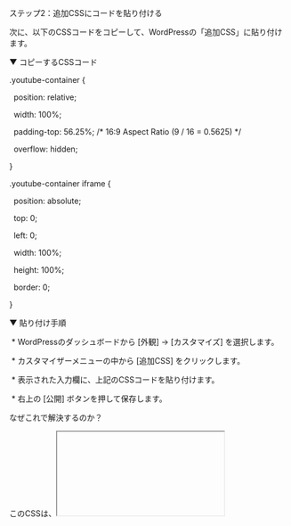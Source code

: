 ステップ2：追加CSSにコードを貼り付ける

次に、以下のCSSコードをコピーして、WordPressの「追加CSS」に貼り付けます。

▼ コピーするCSSコード

.youtube-container {

  position: relative;

  width: 100%;

  padding-top: 56.25%; /* 16:9 Aspect Ratio (9 / 16 = 0.5625) */

  overflow: hidden;

}

  

.youtube-container iframe {

  position: absolute;

  top: 0;

  left: 0;

  width: 100%;

  height: 100%;

  border: 0;

}

  

▼ 貼り付け手順

 * WordPressのダッシュボードから [外観] → [カスタマイズ] を選択します。

 * カスタマイザーメニューの中から [追加CSS] をクリックします。

 * 表示された入力欄に、上記のCSSコードを貼り付けます。

 * 右上の [公開] ボタンを押して保存します。

なぜこれで解決するのか？

このCSSは、<iframe> を囲む div (.youtube-container) に対して、横幅いっぱいに広がり、かつ高さが常に横幅の56.25%（アスペクト比16:9）になるように設定します。

これにより、中のYouTube動画がまだ読み込まれていなくても、ブラウザはあらかじめ正しいサイズの表示領域を確保します。その結果、動画が表示されたときにページの高さがガクッと変わることがなくなり、スムーズなスクロールが実現できます。

もし改善しない場合

もしこのCSSを適用してもカクつきが改善されない場合は、他の原因が考えられます。

 * 他のJavaScriptの干渉: テーマやプラグインが導入している他のJavaScriptが、スクロール時の処理を重くしている可能性があります。特に画像最適化プラグインや、アニメーションを追加するプラグインが影響していないか確認してみてください。

 * キャッシュの問題: キャッシュ系のプラグインやサーバーのキャッシュが原因で、変更が反映されていない可能性もあります。一度キャッシュをクリアしてから再度確認してみてください。

まずは追加CSSの方法をお試しください。これで解決する可能性が最も高いです。
  承知いたしました。これまでの意図を汲み取り、AIに「世界一優しい格闘技ジム」のサイト校閲を依頼するために、あなたが求める「最高のWeb編集者」像を言語化します。

以下をコピーして、AIへの指示（プロンプト）としてお使いください。/* Tailwind CSS ユーティリティクラス */

.hover\:to-yellow-300:hover {

  --tw-gradient-to: #fde047;

}

  

.hover\:text-green-600:hover {

  --tw-text-opacity: 1;

  color: rgb(22 163 74 / var(--tw-text-opacity));

}

  

.hover\:shadow-2xl:hover {

  --tw-shadow: 0 25px 50px -12px rgb(0 0 0 / 0.25);

  --tw-shadow-colored: 0 25px 50px -12px var(--tw-shadow-color);

  box-shadow: var(--tw-ring-offset-shadow, 0 0 #0000), var(--tw-ring-shadow, 0 0 #0000), var(--tw-shadow);

}

  

.whitespace-nowrap {

  white-space: nowrap;

}

  

.object-contain {

  -o-object-fit: contain;

  object-fit: contain;

}

  

.object-cover {

  -o-object-fit: cover;

  object-fit: cover;

}

  

.object-top {

  -o-object-position: top;

  object-position: top;

}

  

.flex {

  display: flex;

}

  

.hidden {

  display: none;

}

  

/* --- レスポンシブスタイル (ブレークポイント) --- */

  

/* 640px以上 (sm) */

@media (min-width: 640px) {

  .sm\:px-6 {

    padding-left: 1.5rem;

    padding-right: 1.5rem;

  }

  .sm\:col-span-2 {

    grid-column: span 2 / span 2;

  }

  .sm\:flex-row {

    flex-direction: row;

  }

  .sm\:justify-start {

    justify-content: flex-start;

  }

  .sm\:space-x-6 > :not([hidden]) ~ :not([hidden]) {

    --tw-space-x-reverse: 0;

    margin-right: calc(1.5rem * var(--tw-space-x-reverse));

    margin-left: calc(1.5rem * calc(1 - var(--tw-space-x-reverse)));

  }

  .sm\:space-y-0 > :not([hidden]) ~ :not([hidden]) {

    --tw-space-y-reverse: 0;

    margin-top: calc(0px * calc(1 - var(--tw-space-y-reverse)));

    margin-bottom: calc(0px * var(--tw-space-y-reverse));

  }

}

  

/* 768px以上 (md) */

@media (min-width: 768px) {

  .md\:grid-cols-2 {

    grid-template-columns: repeat(2, minmax(0, 1fr));

  }

  .md\:col-span-2 {

    grid-column: span 2 / span 2;

  }

  .md\:text-5xl {

    font-size: 3rem;

    line-height: 1;

  }

  .md\:text-7xl {

    font-size: 4.5rem;

    line-height: 1;

  }

  .md\:text-3xl {

    font-size: 1.875rem;

    line-height: 2.25rem;

  }

  .md\:hidden {

    display: none;

  }

  .md\:flex {

    display: flex;

  }

}

  

/* 1024px以上 (lg) */

@media (min-width: 1024px) {

  .lg\:px-8 {

    padding-left: 2rem;

    padding-right: 2rem;

  }

  .lg\:grid-cols-2 {

    grid-template-columns: repeat(2, minmax(0, 1fr));

  }

  .lg\:grid-cols-3 {

    grid-template-columns: repeat(3, minmax(0, 1fr));

  }

  .lg\:col-span-1 {

    grid-column: span 1 / span 1;

  }

  .lg\:flex-row {

    flex-direction: row;

  }

  .lg\:space-x-12 > :not([hidden]) ~ :not([hidden]) {

    --tw-space-x-reverse: 0;

    margin-right: calc(3rem * var(--tw-space-x-reverse));

    margin-left: calc(3rem * calc(1 - var(--tw-space-x-reverse)));

  }

  .lg\:space-y-0 > :not([hidden]) ~ :not([hidden]) {

    --tw-space-y-reverse: 0;

    margin-top: calc(0px * calc(1 - var(--tw-space-y-reverse)));

    margin-bottom: calc(0px * var(--tw-space-y-reverse));

  }

  .lg\:text-left {

    text-align: left;

  }

}

  

/* スクロールアニメーション用の追加CSS */

.scroll-animate {

  opacity: 0;

  transform: translateY(40px);

  transition: opacity 0.8s ease-out, transform 0.8s ease-out;

}

  

.scroll-animate.is-visible {

  opacity: 1;

  transform: translateY(0);

}

  

/* 画像をレスポンシブ＆中央表示 */

.entry-content img,

.widget img,

.wp-block-image img {

  max-width: 100%;

  height: auto;

  display: block;

  margin: 0 auto;

}

多分足りない  
/* -----------------------------

   Utility

----------------------------- */

.whitespace-nowrap { white-space: nowrap; }

.object-contain { -o-object-fit: contain; object-fit: contain; }

.object-cover { -o-object-fit: cover; object-fit: cover; }

.object-top { -o-object-position: top; object-position: top; }

.flex { display: flex; }

.hidden { display: none; }

  

/* Hover utilities */

.hover\:to-yellow-300:hover { --tw-gradient-to:#fde047; }

.hover\:text-green-600:hover { --tw-text-opacity:1; color: rgb(22 163 74 / var(--tw-text-opacity)); }

.hover\:shadow-2xl:hover {

  --tw-shadow: 0 25px 50px -12px rgb(0 0 0 / 0.25);

  --tw-shadow-colored: 0 25px 50px -12px var(--tw-shadow-color);

  box-shadow: var(--tw-ring-offset-shadow,0 0 #0000), var(--tw-ring-shadow,0 0 #0000), var(--tw-shadow);

}

  

/* -----------------------------

   Responsive (sm ≥640)

----------------------------- */

@media (min-width:640px){

  .sm\:px-6 { padding-left:1.5rem; padding-right:1.5rem; }

  .sm\:col-span-2 { grid-column: span 2 / span 2; }

  .sm\:flex-row { flex-direction: row; }

  .sm\:justify-start { justify-content: flex-start; }

  .sm\:space-x-6 > :not([hidden]) ~ :not([hidden]) {

    --tw-space-x-reverse: 0;

    margin-right: calc(1.5rem * var(--tw-space-x-reverse));

    margin-left: calc(1.5rem * (1 - var(--tw-space-x-reverse)));

  }

  .sm\:space-y-0 > :not([hidden]) ~ :not([hidden]) {

    --tw-space-y-reverse: 0;

    margin-top: 0;

    margin-bottom: 0;

  }

}

  

/* -----------------------------

   Responsive (md ≥768)

----------------------------- */

@media (min-width:768px){

  .md\:grid-cols-2 { grid-template-columns: repeat(2, minmax(0, 1fr)); }

  .md\:col-span-2 { grid-column: span 2 / span 2; }

  .md\:text-5xl { font-size: 3rem; line-height: 1; }

  .md\:text-7xl { font-size: 4.5rem; line-height: 1; }

  .md\:text-3xl { font-size: 1.875rem; line-height: 2.25rem; }

  .md\:hidden { display: none; }

  .md\:flex { display: flex; }

}

  

/* -----------------------------

   Responsive (lg ≥1024)

----------------------------- */

@media (min-width:1024px){

  .lg\:px-8 { padding-left:2rem; padding-right:2rem; }

  .lg\:grid-cols-2 { grid-template-columns: repeat(2, minmax(0, 1fr)); }

  .lg\:grid-cols-3 { grid-template-columns: repeat(3, minmax(0, 1fr)); }

  .lg\:col-span-1 { grid-column: span 1 / span 1; }

  .lg\:flex-row { flex-direction: row; }

  .lg\:space-x-12 > :not([hidden]) ~ :not([hidden]) {

    --tw-space-x-reverse: 0;

    margin-right: calc(3rem * var(--tw-space-x-reverse));

    margin-left: calc(3rem * (1 - var(--tw-space-x-reverse)));

  }

  .lg\:space-y-0 > :not([hidden]) ~ :not([hidden]) {

    --tw-space-y-reverse: 0;

    margin-top: 0;

    margin-bottom: 0;

  }

  .lg\:text-left { text-align: left; }

}

  

/* -----------------------------

   Effects

----------------------------- */

.scroll-animate {

  opacity: 0;

  transform: translateY(40px);

  transition: opacity .8s ease-out, transform .8s ease-out;

}

.scroll-animate.is-visible {

  opacity: 1;

  transform: translateY(0);

}

  

/* -----------------------------

   Images (responsive + centered)

----------------------------- */

.entry-content img,

.widget img,

.wp-block-image img {

  max-width: 100%;

  height: auto;

  display: block;

  margin-inline: auto;

}**シンカスタムCSS  
/***

 *** ==========================================================================**

 *** ユーティリティクラス**

 *** ==========================================================================**

 ***/**

  

**.flex {**

  **display: flex;**

**}**

  

**.hidden {**

  **display: none;**

**}**

  

**.whitespace-nowrap {**

  **white-space: nowrap;**

**}**

  

**/* Object Fit */**

**.object-contain {**

  **object-fit: contain;**

**}**

  

**.object-cover {**

  **object-fit: cover;**

**}**

  

**.object-top {**

  **object-position: top;**

**}**

  

**/***

 *** ==========================================================================**

 *** ホバー効果**

 *** ==========================================================================**

 ***/**

  

**.hover\:to-yellow-300:hover {**

  **--tw-gradient-to: #fde047;**

**}**

  

**.hover\:text-green-600:hover {**

  **--tw-text-opacity: 1;**

  **color: rgb(22 163 74 / var(--tw-text-opacity));**

**}**

  

**.hover\:shadow-2xl:hover {**

  **--tw-shadow: 0 25px 50px -12px rgb(0 0 0 / 0.25);**

  **--tw-shadow-colored: 0 25px 50px -12px var(--tw-shadow-color);**

  **box-shadow: var(--tw-ring-offset-shadow, 0 0 #0000), var(--tw-ring-shadow, 0 0 #0000), var(--tw-shadow);**

**}**

  

**/***

 *** ==========================================================================**

 *** レスポンシブスタイル**

 *** ==========================================================================**

 ***/**

  

**/* sm (640px) 以上 */**

**@media (min-width: 640px) {**

  **.sm\:px-6 {**

    **padding-inline: 1.5rem; /* padding-left と right を統合 */**

  **}**

  **.sm\:col-span-2 {**

    **grid-column: span 2 / span 2;**

  **}**

  **.sm\:flex-row {**

    **flex-direction: row;**

  **}**

  **.sm\:justify-start {**

    **justify-content: flex-start;**

  **}**

  **.sm\:space-x-6 > :not([hidden]) ~ :not([hidden]) {**

    **--tw-space-x-reverse: 0;**

    **margin-right: calc(1.5rem * var(--tw-space-x-reverse));**

    **margin-left: calc(1.5rem * (1 - var(--tw-space-x-reverse)));**

  **}**

  **.sm\:space-y-0 > :not([hidden]) ~ :not([hidden]) {**

    **--tw-space-y-reverse: 0;**

    **margin-block: 0; /* margin-top と bottom を統合 */**

  **}**

**}**

  

**/* md (768px) 以上 */**

**@media (min-width: 768px) {**

  **.md\:grid-cols-2 {**

    **grid-template-columns: repeat(2, minmax(0, 1fr));**

  **}**

  **.md\:col-span-2 {**

    **grid-column: span 2 / span 2;**

  **}**

  **.md\:text-5xl {**

    **font-size: 3rem; /* 48px */**

    **line-height: 1;**

  **}**

  **.md\:text-7xl {**

    **font-size: 4.5rem; /* 72px */**

    **line-height: 1;**

  **}**

  **.md\:text-3xl {**

    **font-size: 1.875rem; /* 30px */**

    **line-height: 2.25rem; /* 36px */**

  **}**

  **.md\:hidden {**

    **display: none;**

  **}**

  **.md\:flex {**

    **display: flex;**

  **}**

**}**

  

**/* lg (1024px) 以上 */**

**@media (min-width: 1024px) {**

  **.lg\:px-8 {**

    **padding-inline: 2rem; /* padding-left と right を統合 */**

  **}**

  **.lg\:grid-cols-2 {**

    **grid-template-columns: repeat(2, minmax(0, 1fr));**

  **}**

  **.lg\:grid-cols-3 {**

    **grid-template-columns: repeat(3, minmax(0, 1fr));**

  **}**

  **.lg\:col-span-1 {**

    **grid-column: span 1 / span 1;**

  **}**

  **.lg\:flex-row {**

    **flex-direction: row;**

  **}**

  **.lg\:space-x-12 > :not([hidden]) ~ :not([hidden]) {**

    **--tw-space-x-reverse: 0;**

    **margin-right: calc(3rem * var(--tw-space-x-reverse));**

    **margin-left: calc(3rem * (1 - var(--tw-space-x-reverse)));**

  **}**

  **.lg\:space-y-0 > :not([hidden]) ~ :not([hidden]) {**

    **--tw-space-y-reverse: 0;**

    **margin-block: 0; /* margin-top と bottom を統合 */**

  **}**

  **.lg\:text-left {**

    **text-align: left;**

  **}**

**}**

  

**/***

 *** ==========================================================================**

 *** アニメーション効果**

 *** ==========================================================================**

 ***/**

  

**.scroll-animate {**

  **opacity: 0;**

  **transform: translateY(40px);**

  **transition: opacity 0.8s ease-out, transform 0.8s ease-out;**

**}**

  

**.scroll-animate.is-visible {**

  **opacity: 1;**

  **transform: translateY(0);**

**}**

  

**/***

 *** ==========================================================================**

 *** 画像スタイル (レスポンシブ & 中央寄せ)**

 *** ==========================================================================**

 ***/**

  

**.entry-content img,**

**.widget img,**

**.wp-block-image img {**

  **max-width: 100%;**

  **height: auto;**

  **display: block;**

  **margin-inline: auto; /* 論理プロパティで左右マージンをまとめて指定 */**

**}**

  

**/***

 *** ==========================================================================**

 *** コンポーネント: LINEボタン**

 *** ==========================================================================**

 ***/**

  

**/* フッター内などに配置する標準ボタン */**

**.footer-line-button {**

  **display: inline-block;**

  **padding: 12px 20px;**

  **border-radius: 50px;**

  **background: #06C755;**

  **color: #fff;**

  **font-weight: bold;**

  **text-decoration: none;**

  **box-shadow: 0 2px 4px rgba(0,0,0,0.2);**

  **transition: opacity 0.2s;**

**}**

  

**.footer-line-button:hover {**

  **opacity: 0.9;**

**}**

  

**/* 画面右下に固定するボタン */**

**.fixed-line-button {**

  **position: fixed;**

  **bottom: 20px;**

  **right: 20px;**

  **z-index: 9999;**

  **padding: 12px 20px;**

  **border-radius: 50px;**

  **background: #06C755;**

  **color: #fff;**

  **font-weight: bold;**

  **text-decoration: none;**

  **box-shadow: 0px 3px 6px rgba(0,0,0,0.3);**

  **transition: opacity 0.2s;**

**}**

  

**.fixed-line-button:hover {**

  **opacity: 0.9;**

**}**

  

**/* 600px 以下 */**

**@media (max-width: 600px) {**

  **.fixed-line-button {**

    **bottom: 10px;**

    **right: 10px;**

    **padding: 10px 14px;**

    **font-size: 1rem;**

  **}**

**}**